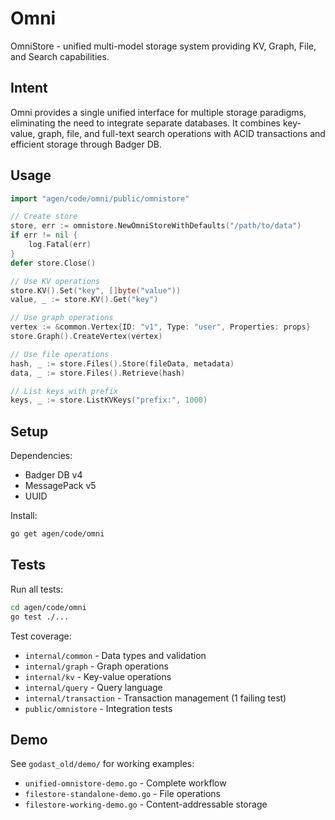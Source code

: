 # Omni

OmniStore - unified multi-model storage system providing KV, Graph, File, and Search capabilities.

## Intent

Omni provides a single unified interface for multiple storage paradigms, eliminating the need to integrate separate databases. It combines key-value, graph, file, and full-text search operations with ACID transactions and efficient storage through Badger DB.

## Usage

```go
import "agen/code/omni/public/omnistore"

// Create store
store, err := omnistore.NewOmniStoreWithDefaults("/path/to/data")
if err != nil {
    log.Fatal(err)
}
defer store.Close()

// Use KV operations
store.KV().Set("key", []byte("value"))
value, _ := store.KV().Get("key")

// Use graph operations
vertex := &common.Vertex{ID: "v1", Type: "user", Properties: props}
store.Graph().CreateVertex(vertex)

// Use file operations
hash, _ := store.Files().Store(fileData, metadata)
data, _ := store.Files().Retrieve(hash)

// List keys with prefix
keys, _ := store.ListKVKeys("prefix:", 1000)
```

## Setup

Dependencies:
- Badger DB v4
- MessagePack v5
- UUID

Install:
```bash
go get agen/code/omni
```

## Tests

Run all tests:
```bash
cd agen/code/omni
go test ./...
```

Test coverage:
- `internal/common` - Data types and validation
- `internal/graph` - Graph operations
- `internal/kv` - Key-value operations
- `internal/query` - Query language
- `internal/transaction` - Transaction management (1 failing test)
- `public/omnistore` - Integration tests

## Demo

See `godast_old/demo/` for working examples:
- `unified-omnistore-demo.go` - Complete workflow
- `filestore-standalone-demo.go` - File operations
- `filestore-working-demo.go` - Content-addressable storage
